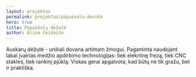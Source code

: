 ```yaml
---
layout: projektas
permalink: projektas/papuosalu-dezute
hero: true
title: Papuošalų dėžutė
author: Alina Čeidaitė
---
```

Auskarų dėžutė - unikali dovana artimam žmogui. Pagaminta naudojant labai
įvairias medžio apdirbimo technologijas: tiek elekrtinę frezą, tiek CNC
stakles, tiek rankinį pjūklą. Viskas gerai apgalvota, kad būtų ne tik gražu, bet
ir praktiška.
